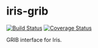 # iris-grib
[![Build Status](https://travis-ci.org/SciTools/iris-grib.svg?branch=master)](https://travis-ci.org/SciTools/iris-grib) [![Coverage Status](https://coveralls.io/repos/github/SciTools/iris-grib/badge.svg?branch=master)](https://coveralls.io/github/SciTools/iris-grib?branch=master)

GRIB interface for Iris.
